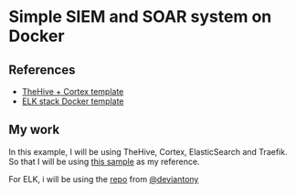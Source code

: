 # Simple SIEM and SOAR system on Docker

## References

- [TheHive + Cortex template](https://github.com/TheHive-Project/Docker-Templates)
- [ELK stack Docker template](https://github.com/deviantony/docker-elk.git)

## My work

In this example, I will be using TheHive, Cortex, ElasticSearch and Traefik. So that I will be using [this sample](./REFERENCES/TheHive_Cortext_Docker_template/docker/thehive35-cortex3-es7-traefik-route53/) as my reference.

For ELK, i will be using the [repo](https://github.com/deviantony/docker-elk.git) from [@deviantony](https://github.com/deviantony)
